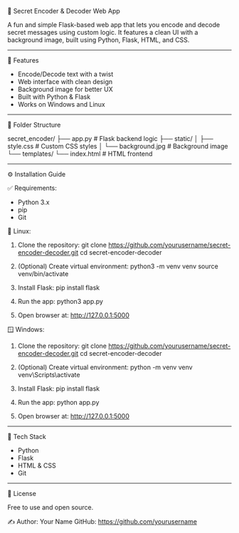 🔐 Secret Encoder & Decoder Web App

A fun and simple Flask-based web app that lets you encode and decode secret messages using custom logic. It features a clean UI with a background image, built using Python, Flask, HTML, and CSS.

---

📸 Features

- Encode/Decode text with a twist
- Web interface with clean design
- Background image for better UX
- Built with Python & Flask
- Works on Windows and Linux

---

📂 Folder Structure

secret_encoder/
├── app.py                  # Flask backend logic
├── static/
│   ├── style.css           # Custom CSS styles
│   └── background.jpg      # Background image
└── templates/
    └── index.html          # HTML frontend

---

⚙️ Installation Guide

✅ Requirements:
- Python 3.x
- pip
- Git

🐧 Linux:

1. Clone the repository:
   git clone https://github.com/yourusername/secret-encoder-decoder.git
   cd secret-encoder-decoder

2. (Optional) Create virtual environment:
   python3 -m venv venv
   source venv/bin/activate

3. Install Flask:
   pip install flask

4. Run the app:
   python3 app.py

5. Open browser at:
   http://127.0.0.1:5000

🪟 Windows:

1. Clone the repository:
   git clone https://github.com/yourusername/secret-encoder-decoder.git
   cd secret-encoder-decoder

2. (Optional) Create virtual environment:
   python -m venv venv
   venv\Scripts\activate

3. Install Flask:
   pip install flask

4. Run the app:
   python app.py

5. Open browser at:
   http://127.0.0.1:5000

---

🧠 Tech Stack

- Python
- Flask
- HTML & CSS
- Git

---

📄 License

Free to use and open source.

✍️ Author: Your Name
GitHub: https://github.com/yourusername
